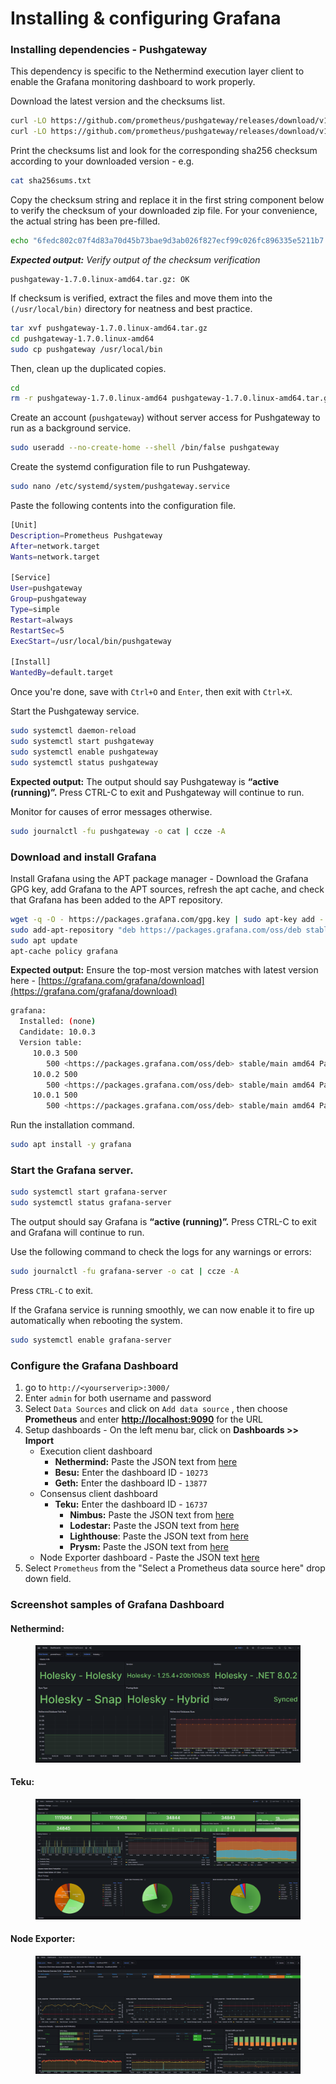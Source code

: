 # Installing & configuring Grafana

### Installing dependencies - Pushgateway

This dependency is specific to the Nethermind execution layer client to enable the Grafana monitoring dashboard to work properly.

Download the latest version and the checksums list.

```sh
curl -LO https://github.com/prometheus/pushgateway/releases/download/v1.7.0/pushgateway-1.7.0.linux-amd64.tar.gz
curl -LO https://github.com/prometheus/pushgateway/releases/download/v1.7.0/sha256sums.txt
```

Print the checksums list and look for the corresponding sha256 checksum according to your downloaded version - e.g.

```sh
cat sha256sums.txt
```

Copy the checksum string and replace it in the first string component below to verify the checksum of your downloaded zip file. For your convenience, the actual string has been pre-filled.

```sh
echo "6fedc802c07f4d83a70d45b73bae9d3ab026f827ecf99c026fc896335e5211b7  pushgateway-1.7.0.linux-amd64.tar.gz" | sha256sum --check
```

_**Expected output:** Verify output of the checksum verification_

```
pushgateway-1.7.0.linux-amd64.tar.gz: OK
```

If checksum is verified, extract the files and move them into the `(/usr/local/bin)` directory for neatness and best practice.&#x20;

```sh
tar xvf pushgateway-1.7.0.linux-amd64.tar.gz
cd pushgateway-1.7.0.linux-amd64
sudo cp pushgateway /usr/local/bin
```

Then, clean up the duplicated copies.

```sh
cd
rm -r pushgateway-1.7.0.linux-amd64 pushgateway-1.7.0.linux-amd64.tar.gz
```

Create an account (`pushgateway`) without server access for Pushgateway to run as a background service.

```sh
sudo useradd --no-create-home --shell /bin/false pushgateway
```

Create the systemd configuration file to run Pushgateway.

```sh
sudo nano /etc/systemd/system/pushgateway.service
```

Paste the following contents into the configuration file.

```sh
[Unit]
Description=Prometheus Pushgateway
After=network.target
Wants=network.target

[Service]
User=pushgateway
Group=pushgateway
Type=simple
Restart=always
RestartSec=5
ExecStart=/usr/local/bin/pushgateway

[Install]
WantedBy=default.target
```

Once you're done, save with `Ctrl+O` and `Enter`, then exit with `Ctrl+X`.

Start the Pushgateway service.

```sh
sudo systemctl daemon-reload
sudo systemctl start pushgateway
sudo systemctl enable pushgateway
sudo systemctl status pushgateway
```

**Expected output:** The output should say Pushgateway is **“active (running)”.** Press CTRL-C to exit and Pushgateway will continue to run.

Monitor for causes of error messages otherwise.&#x20;

```sh
sudo journalctl -fu pushgateway -o cat | ccze -A
```

### Download and install Grafana

Install Grafana using the APT package manager - Download the Grafana GPG key, add Grafana to the APT sources, refresh the apt cache, and check that Grafana has been added to the APT repository.

```bash
wget -q -O - https://packages.grafana.com/gpg.key | sudo apt-key add -
sudo add-apt-repository "deb https://packages.grafana.com/oss/deb stable main"
sudo apt update
apt-cache policy grafana
```

**Expected output:** Ensure the top-most version matches with latest version here - [https://grafana.com/grafana/download](https://grafana.com/grafana/download)

```bash
grafana:
  Installed: (none)
  Candidate: 10.0.3
  Version table:
     10.0.3 500
        500 <https://packages.grafana.com/oss/deb> stable/main amd64 Packages
     10.0.2 500
        500 <https://packages.grafana.com/oss/deb> stable/main amd64 Packages
     10.0.1 500
        500 <https://packages.grafana.com/oss/deb> stable/main amd64 Packages
```

Run the installation command.

```bash
sudo apt install -y grafana
```

### Start the Grafana server.

```bash
sudo systemctl start grafana-server
sudo systemctl status grafana-server
```

The output should say Grafana is **“active (running)”.** Press CTRL-C to exit and Grafana will continue to run.

Use the following command to check the logs for any warnings or errors:

```bash
sudo journalctl -fu grafana-server -o cat | ccze -A
```

Press `CTRL-C` to exit.

If the Grafana service is running smoothly, we can now enable it to fire up automatically when rebooting the system.

```bash
sudo systemctl enable grafana-server
```

### Configure the Grafana Dashboard

1. go to `http://<yourserverip>:3000/`
2. Enter `admin` for both username and password
3. Select `Data Sources` and click on `Add data source` , then choose **Prometheus** and enter [**http://localhost:9090**](http://localhost:9090) for the URL
4. Setup dashboards - On the left menu bar, click on **Dashboards >> Import**
   * Execution client dashboard&#x20;
     * **Nethermind:** Paste the JSON text from [here](Nethermind-grafana-JSON)
     * **Besu:** Enter the dashboard ID - `10273`
     * **Geth:** Enter the dashboard ID - `13877`
   * Consensus client dashboard&#x20;
     * **Teku:** Enter the dashboard ID - `16737`
       * **Nimbus:** Paste the JSON text from [here](https://github.com/metanull-operator/eth2-grafana/blob/master/nimbus/eth2-grafana-nimbus-dashboard.json)
       * **Lodestar:** Paste the JSON text from [here](https://raw.githubusercontent.com/ChainSafe/lodestar/stable/dashboards/lodestar\_summary.json)
       * **Lighthouse**: Paste the JSON text from [here](https://raw.githubusercontent.com/sigp/lighthouse-metrics/master/dashboards/Summary.json)
       * **Prysm:** Paste the JSON text from [here](https://raw.githubusercontent.com/GuillaumeMiralles/prysm-grafana-dashboard/master/less\_10\_validators.json)
   * Node Exporter dashboard - Paste the JSON text [here](Node-exporter-grafana-json)
5. Select `Prometheus` from the "Select a Prometheus data source here" drop down field.

### Screenshot samples of Grafana Dashboard

#### Nethermind:

<figure><img src="../../.gitbook/assets/image (87).png" alt=""><figcaption></figcaption></figure>

#### Teku:

<figure><img src="../../.gitbook/assets/image (88).png" alt=""><figcaption></figcaption></figure>

#### Node Exporter:

<figure><img src="../../.gitbook/assets/image (89).png" alt=""><figcaption></figcaption></figure>
